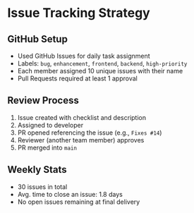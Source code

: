 # Issue Tracking Strategy

## GitHub Setup

- Used GitHub Issues for daily task assignment
- Labels: `bug`, `enhancement`, `frontend`, `backend`, `high-priority`
- Each member assigned 10 unique issues with their name
- Pull Requests required at least 1 approval

## Review Process

1. Issue created with checklist and description
2. Assigned to developer
3. PR opened referencing the issue (e.g., `Fixes #14`)
4. Reviewer (another team member) approves
5. PR merged into `main`

## Weekly Stats

- 30 issues in total
- Avg. time to close an issue: 1.8 days
- No open issues remaining at final delivery
